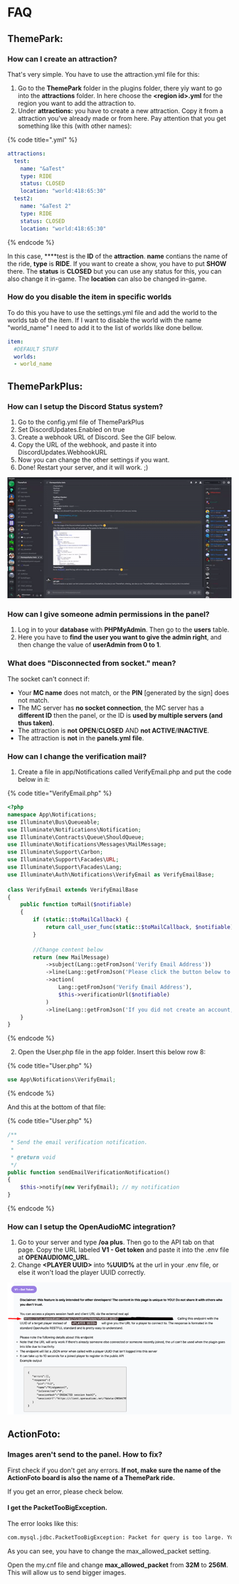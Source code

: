 # FAQ

## ThemePark:

### How can I create an attraction?

That's very simple. You have to use the attraction.yml file for this:

1. Go to the **ThemePark** folder in the plugins folder, there yiy want to go into the **attractions** folder. In here choose the **&lt;region id&gt;.yml** for the region you want to add the attraction to.
2. Under **attractions:** you have to create a new attraction. Copy it from a attraction you've already made or from here. Pay attention that you get something like this \(with other names\):

{% code title="<region id>.yml" %}
```yaml
attractions:
  test:
    name: "&aTest"
    type: RIDE
    status: CLOSED
    location: "world:418:65:30"
  test2:
    name: "&aTest 2"
    type: RIDE
    status: CLOSED
    location: "world:418:65:30"
```
{% endcode %}

In this case, ****test is the **ID** of the **attraction**. **name** contians the name of the ride, **type** is **RIDE**. If you want to create a show, you have to put **SHOW** there. The **status** is **CLOSED** but you can use any status for this, you can also change it in-game. The **location** can also be changed in-game.

### How do you disable the item in specific worlds

To do this you have to use the settings.yml file and add the world to the worlds tab of the item. If I want to disable the world with the name "world\_name" I need to add it to the list of worlds like done bellow.

```yaml
item:
  #DEFAULT STUFF
  worlds:
  - world_name
```

## ThemeParkPlus:

### How can I setup the Discord Status system?

1. Go to the config.yml file of ThemeParkPlus
2. Set DiscordUpdates.Enabled on true
3. Create a webhook URL of Discord. See the GIF below.
4. Copy the URL of the webhook, and paste it into DiscordUpdates.WebhookURL
5. Now you can change the other settings if you want.
6. Done! Restart your server, and it will work. ;\)

![\(You can also change the name and logo here\).](../.gitbook/assets/ezgif-4-97d0af8239cb.gif)

### How can I give someone admin permissions in the panel?

1. Log in to your **database** with **PHPMyAdmin**. Then go to the **users** table.
2. Here you have to **find the user you want to give the admin right**, and then change the value of **userAdmin from 0 to 1**.

### What does "Disconnected from socket." mean?

The socket can't connect if:

* Your **MC name** does not match, or the **PIN** \[generated by the sign\] does not match.
* The MC server has **no socket connection**, the MC server has a **different ID** then the panel, or the ID is **used by multiple servers \(and thus taken\)**.
* The attraction is **not OPEN**/**CLOSED** AND **not ACTIVE**/**INACTIVE**.
* The attraction is **not** in the **panels.yml** **file**.

### How can I change the verification mail?

1. Create a file in app/Notifications called VerifyEmail.php and put the code below in it:

{% code title="VerifyEmail.php" %}
```php
<?php
namespace App\Notifications;
use Illuminate\Bus\Queueable;
use Illuminate\Notifications\Notification;
use Illuminate\Contracts\Queue\ShouldQueue;
use Illuminate\Notifications\Messages\MailMessage;
use Illuminate\Support\Carbon;
use Illuminate\Support\Facades\URL;
use Illuminate\Support\Facades\Lang;
use Illuminate\Auth\Notifications\VerifyEmail as VerifyEmailBase;

class VerifyEmail extends VerifyEmailBase
{
    public function toMail($notifiable)
    {
        if (static::$toMailCallback) {
            return call_user_func(static::$toMailCallback, $notifiable);
        }
		
		//Change content below
        return (new MailMessage)
            ->subject(Lang::getFromJson('Verify Email Address'))
            ->line(Lang::getFromJson('Please click the button below to verify your email address.'))
            ->action(
                Lang::getFromJson('Verify Email Address'),
                $this->verificationUrl($notifiable)
            )
            ->line(Lang::getFromJson('If you did not create an account, no further action is required.'));
    }
}
```
{% endcode %}

2. Open the User.php file in the app folder. Insert this below row 8:

{% code title="User.php" %}
```php
use App\Notifications\VerifyEmail;
```
{% endcode %}

And this at the bottom of that file:

{% code title="User.php" %}
```php
/**
 * Send the email verification notification.
 *
 * @return void
 */
public function sendEmailVerificationNotification()
{
    $this->notify(new VerifyEmail); // my notification
}
```
{% endcode %}

### How can I setup the OpenAudioMC integration?

1. Go to your server and type **/oa plus**. Then go to the API tab on that page. Copy the URL labeled **V1 - Get token** and paste it into the .env file at **OPENAUDIOMC\_URL**.
2. Change **&lt;PLAYER UUID&gt;** into **%UUID%** at the url in your .env file, or else it won't load the player UUID correctly.

![](../.gitbook/assets/image.png)

## ActionFoto:

### Images aren't send to the panel. How to fix?

First check if you don't get any errors. **If not, make sure the name of the ActionFoto board is also the name of a ThemePark ride.** 

If you get an error, please check below.

#### I get the PacketTooBigException.

The error looks like this:

```bash
com.mysql.jdbc.PacketTooBigException: Packet for query is too large. You can change this value on the server by setting the max_allowed_packet' variable.
```

As you can see, you have to change the max\_allowed\_packet setting.

Open the my.cnf file and change **max\_allowed\_packet** from **32M** to **256M**. This will allow us to send bigger images.

